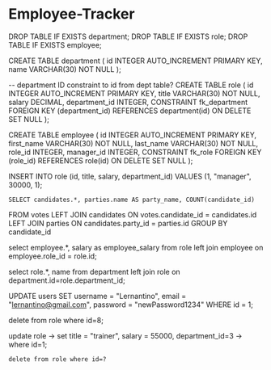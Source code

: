 # Employee-Tracker

DROP TABLE IF EXISTS department;
DROP TABLE IF EXISTS role;
DROP TABLE IF EXISTS employee;

CREATE TABLE department (
    id INTEGER AUTO_INCREMENT PRIMARY KEY,
    name VARCHAR(30) NOT NULL
    );

-- department ID constraint to id from dept table?
  CREATE TABLE role (
    id INTEGER AUTO_INCREMENT PRIMARY KEY,
    title VARCHAR(30) NOT NULL,
    salary DECIMAL,
    department_id INTEGER,
    CONSTRAINT fk_department FOREIGN KEY (department_id) REFERENCES department(id) ON DELETE SET NULL
    );

 CREATE TABLE employee (
    id INTEGER AUTO_INCREMENT PRIMARY KEY,
    first_name VARCHAR(30) NOT NULL,
    last_name VARCHAR(30) NOT NULL,
    role_id INTEGER,
    manager_id INTEGER,
    CONSTRAINT fk_role FOREIGN KEY (role_id) REFERENCES role(id) ON DELETE SET NULL
    );

    
INSERT INTO role (id, title, salary, department_id)
    VALUES (1, "manager", 30000, 1);

    SELECT candidates.*, parties.name AS party_name, COUNT(candidate_id)
FROM votes
LEFT JOIN candidates ON votes.candidate_id = candidates.id
LEFT JOIN parties ON candidates.party_id = parties.id
GROUP BY candidate_id

select employee.*, salary as employee_salary from role
left join employee on employee.role_id = role.id;

select role.*, name from department
left join role on department.id=role.department_id;

UPDATE users
SET username = "Lernantino", email = "lernantino@gmail.com", password = "newPassword1234"
WHERE id = 1;

delete from role where id=8;

update role 
    -> set title = "trainer", salary = 55000, department_id=3
    -> where id=1;

    delete from role where id=?